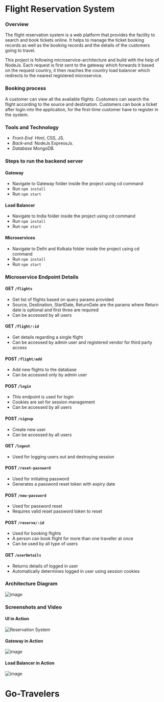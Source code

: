 # Flight Reservation System
### Overview
The flight reservation system is a web platform that provides the facility to search and book tickets online. It helps to manage the ticket booking records as well as the booking records and the details of the customers going to travel.

This project is following microservice-architecture and build with the help of NodeJs. Each request is first sent to the gateway which forwards it based on the request country, it then reaches the country load balancer which redirects to the nearest registered microservice.
### Booking process

A customer can view all the available flights. Customers can search the flight according to the source and destination. Customers can book a ticket after login into the application, for the first-time customer have to register in the system. 
### Tools and Technology
- *Front-End*  Html, CSS, JS.
- *Back-end:* NodeJs ExpressJs.
- *Database* MongoDB.

### Steps to run the backend server

#### Gateway
- Navigate to Gateway folder inside the project using cd command
- Run `npm install`
- Run `npm start`

#### Load Balancer
- Navigate to India folder inside the project using cd command
- Run `npm install`
- Run `npm start`

#### Microservices
- Navigate to Delhi and Kolkata folder inside the project using cd command
- Run `npm install`
- Run `npm start`

### Microservice Endpoint Details

#### GET `/flights`
- Get list of flights based on query params provided
- Source, Destination, StartDate, ReturnDate are the params where Return date is optional and first three are required
- Can be accessed by all users

#### GET `/flight/:id`
- Get details regarding a single flight
- Can be accessed by admin user and registered vendor for third party access

#### POST `/flight/add`
- Add new flights to the database
- Can be accessed only by admin user

#### POST `/login`
- This endpoint is used for login
- Cookies are set for session management
- Can be accessed by all users

#### POST `/signup`
- Create new user
- Can be accessed by all users

#### GET `/logout`
- Used for logging users out and destroying session

#### POST `/reset-password`
- Used for initiating password
- Generates a password reset token  with expiry date

#### POST `/new-password`
- Used for password reset
- Requires valid reset password token to reset

#### POST `/reserve/:id`
- Used for booking flights
- A person can book flight for more than one traveller at once
- Can be used by all type of users

#### GET `/userDetails`
- Returns details of logged in user
- Automatically determines logged in user using session  cookies

### Architecture Diagram
![image](https://user-images.githubusercontent.com/67470541/113941003-05dfee80-981c-11eb-8843-55798365c558.png)

### Screenshots and Video

#### UI in Action

![Reservation System](https://user-images.githubusercontent.com/67470541/113944517-43477a80-9822-11eb-839a-32c58ff03af6.gif)


#### Gateway in Action

![image](https://user-images.githubusercontent.com/67470541/113943538-8b659d80-9820-11eb-93e6-06dbebfa9503.png)


#### Load Balancer in Action

![image](https://user-images.githubusercontent.com/67470541/113943499-75f07380-9820-11eb-9579-c18d9eb65b47.png)

# Go-Travelers

